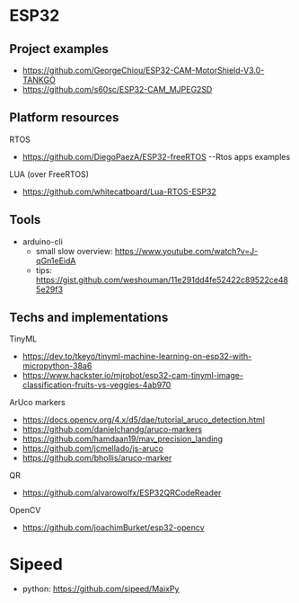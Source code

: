 # ESP32
## Project examples

- https://github.com/GeorgeChiou/ESP32-CAM-MotorShield-V3.0-TANKGO
- https://github.com/s60sc/ESP32-CAM_MJPEG2SD

## Platform resources

RTOS 
- https://github.com/DiegoPaezA/ESP32-freeRTOS --Rtos apps examples

LUA (over FreeRTOS)
- https://github.com/whitecatboard/Lua-RTOS-ESP32

## Tools

- arduino-cli
  - small slow overview: https://www.youtube.com/watch?v=J-qGn1eEidA
  - tips: https://gist.github.com/weshouman/11e291dd4fe52422c89522ce485e29f3


## Techs and implementations

TinyML
- https://dev.to/tkeyo/tinyml-machine-learning-on-esp32-with-micropython-38a6
- https://www.hackster.io/mjrobot/esp32-cam-tinyml-image-classification-fruits-vs-veggies-4ab970


ArUco markers
- https://docs.opencv.org/4.x/d5/dae/tutorial_aruco_detection.html
- https://github.com/danielchandg/aruco-markers
- https://github.com/hamdaan19/mav_precision_landing
- https://github.com/jcmellado/js-aruco 
- https://github.com/bhollis/aruco-marker


QR
- https://github.com/alvarowolfx/ESP32QRCodeReader

OpenCV
- https://github.com/joachimBurket/esp32-opencv


# Sipeed
- python: https://github.com/sipeed/MaixPy